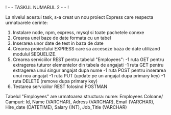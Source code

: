 ! - - TASKUL NUMARUL 2 - - !

La nivelul acestui task, s-a creat un nou proiect Express care respecta urmatoarele cerinte:

1. Instalare node, npm, express, mysql si toate pachetele conexe
2. Crearea unei baze de date formata cu un tabel
3. Inserarea unor date de test in baza de date
4. Crearea proiectului EXPRESS care sa acceseze baza de date utilizand modulul SEQUELIZE.
6. Crearea serviciilor REST pentru tabelul "Employees":
   -1 ruta GET pentru extragerea tuturor elementelor din tabela de angajati
   -1 ruta GET pentru extragerea unui singur angajat dupa nume
   -1 ruta POST pentru inserarea unui nou angajat
   -1 ruta PUT (update pe un angajat dupa primary key)
   -1 ruta DELETE (remove dupa primary key)
8. Testarea serviciilor REST folosind POSTMAN

Tabelul "Employees" are urmatoarea structura:
nume: Employees
Coloane/ Campuri: Id, Name (VARCHAR), Adress (VARCHAR), Email (VARCHAR), Hire_date (DATETIME), Salary (INT), Job_Title (VARCHAR)
